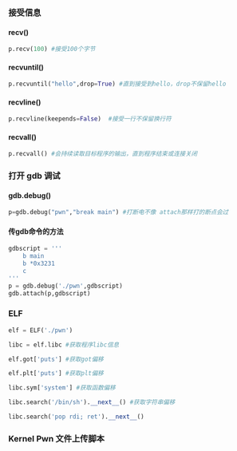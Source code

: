### 接受信息

#### recv()

```python
p.recv(100) #接受100个字节
```

#### recvuntil()

```python
p.recvuntil("hello",drop=True) #直到接受到hello，drop不保留hello
```

#### recvline()

```python
p.recvline(keepends=False)  #接受一行不保留换行符
```

#### recvall()

```python
p.recvall() #会持续读取目标程序的输出，直到程序结束或连接关闭
```

### 打开 gdb 调试

#### gdb.debug()

```python
p=gdb.debug("pwn","break main") #打断电不像 attach那样打的断点会过
```

#### 传gdb命令的方法

```python
gdbscript = '''
	b main
	b *0x3231
	c
'''
p = gdb.debug('./pwn',gdbscript)
gdb.attach(p,gdbscript)
```

### ELF

```python
elf = ELF('./pwn')

libc = elf.libc #获取程序libc信息

elf.got['puts'] #获取got偏移

elf.plt['puts'] #获取plt偏移

libc.sym['system'] #获取函数偏移

libc.search('/bin/sh').__next__() #获取字符串偏移

libc.search('pop rdi; ret').__next__()
```

### Kernel Pwn 文件上传脚本
